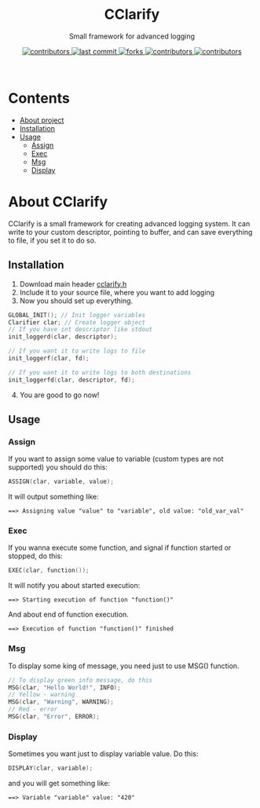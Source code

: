 <div align="center">
    <h1>CClarify</h1>
    <p>Small framework for advanced logging</p>
    <p>
        <a href="https://github.com/HyperWinX/CClarify/graphs/contributors">
            <img src="https://img.shields.io/github/contributors/HyperWinX/CCLarify" alt="contributors"/>
        </a>
        <a href="https://github.com/HyperWinX/CClarify/commits/master">
            <img src="https://img.shields.io/github/last-commit/HyperWinX/CCLarify" alt="last commit"/>
        </a>
        <a href="https://github.com/HyperWinX/CClarify/network/members">
            <img src="https://img.shields.io/github/forks/HyperWinX/CCLarify" alt="forks"/>
        </a>
        <a href="https://github.com/HyperWinX/CClarify/stargazers">
            <img src="https://img.shields.io/github/stars/HyperWinX/CCLarify" alt="contributors"/>
        </a>
        <a href="https://github.com/HyperWinX/CClarify/issues">
            <img src="https://img.shields.io/github/issues/HyperWinX/CCLarify" alt="contributors"/>
        </a>
    </p>
</div>
<br/>

# Contents
- [About project](#about-cclarify)
- [Installation](#installation)
- [Usage](#usage)
    - [Assign](#assign)
    - [Exec](#exec)
    - [Msg](#msg)
    - [Display](#display)

# About CClarify
CClarify is a small framework for creating advanced logging system. It can write to your custom descriptor, pointing to buffer, and can save everything to file, if you set it to do so.

## Installation
1. Download main header [cclarify.h]("cclarify.h")
2. Include it to your source file, where you want to add logging
3. Now you should set up everything.
```c
GLOBAL_INIT(); // Init logger variables
Clarifier clar; // Create logger object
// If you have int descriptor like stdout
init_loggerd(clar, descriptor);

// If you want it to write logs to file
init_loggerf(clar, fd);

// If you want it to write logs to both destinations
init_loggerfd(clar, descriptor, fd);
```
4. You are good to go now!
## Usage
### Assign
If you want to assign some value to variable (custom types are not supported) you should do this:
```c
ASSIGN(clar, variable, value);
```
It will output something like:
```
==> Assigning value "value" to "variable", old value: "old_var_val"
```
### Exec
If you wanna execute some function, and signal if function started or stopped, do this:
```c
EXEC(clar, function());
```
It will notify you about started execution:
```
==> Starting execution of function "function()"
```
And about end of function execution.
```
==> Execution of function "function()" finished
```

### Msg
To display some king of message, you need just to use MSG() function.
```c
// To display green info message, do this
MSG(clar, "Hello World!", INFO);
// Yellow - warning
MSG(clar, "Warning", WARNING);
// Red - error
MSG(clar, "Error", ERROR);
```

### Display
Sometimes you want just to display variable value. Do this:
```c
DISPLAY(clar, variable);
```
and you will get something like:
```
==> Variable "variable" value: "420"
```